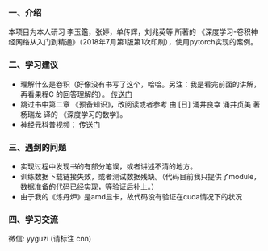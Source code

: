 

### 一、介绍
本项目为本人研习 李玉鑑，张婷，单传辉，刘兆英等 所著的 《深度学习-卷积神经网络从入门到精通》（2018年7月第1版第1次印刷），使用pytorch实现的案例。


### 二、学习建议
* 理解什么是卷积（好像没有书写了这个，哈哈。另注：我是看完前面的讲解，再看果程C
的回答理解的）。 [传送门](https://www.zhihu.com/question/22298352/answer/228543288)
* 跳过书中第二章 《预备知识》，改阅读或者参考 由 [日] 涌井良幸 涌井贞美 著 杨瑞龙 译的 《深度学习的数学》。
* 神经元科普视频： [传送门](https://b23.tv/av65013444)


### 三、遇到的问题
* 实现过程中发现书的有部分笔误，或者讲述不清的地方。
* 训练数据下载链接失效，或者测试数据残缺。（代码目前我只提供了module，数据准备的代码已经实现，等验证后补上。）
* 由于我的《炼丹炉》是amd显卡，故代码没有验证在cuda情况下的状况

### 四、学习交流
微信: yyguzi  (请标注 cnn)


